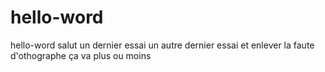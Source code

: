 # hello-word
hello-word
salut
un dernier essai
un autre dernier essai
et enlever la faute d'othographe
ça va plus ou moins
